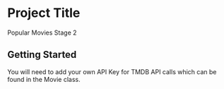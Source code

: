 # Project Title

Popular Movies Stage 2

## Getting Started

You will need to add your own API Key for TMDB API calls which can be found in the Movie class.